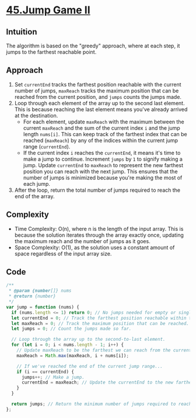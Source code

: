 # [45.Jump Game II](https://leetcode.com/problems/jump-game-ii/description/)

## Intuition

The algorithm is based on the "greedy" approach, where at each step, it jumps to the farthest reachable point.

## Approach

1. Set `currentEnd` tracks the farthest position reachable with the current number of jumps, `maxReach` tracks the maximum position that can be reached from the current position, and `jumps` counts the jumps made.
2. Loop through each element of the array up to the second last element. This is because reaching the last element means you've already arrived at the destination.
   - For each element, update `maxReach` with the maximum between the current `maxReach` and the sum of the current index `i` and the jump length `nums[i]`. This can keep track of the farthest index that can be reached (`maxReach`) by any of the indices within the current jump range (`currentEnd`).
   - If the current index `i` reaches the `currentEnd`, it means it's time to make a jump to continue. Increment `jumps` by `1` to signify making a jump. Update `currentEnd` to `maxReach` to represent the new farthest position you can reach with the next jump. This ensures that the number of jumps is minimized because you're making the most of each jump.
3. After the loop, return the total number of jumps required to reach the end of the array.

## Complexity

- Time Complexity: O(n), where n is the length of the input array. This is because the solution iterates through the array exactly once, updating the maximum reach and the number of jumps as it goes.
- Space Complexity: O(1), as the solution uses a constant amount of space regardless of the input array size.

## Code

```javascript
/**
 * @param {number[]} nums
 * @return {number}
 */
var jump = function (nums) {
  if (nums.length <= 1) return 0; // No jumps needed for empty or single-element arrays
  let currentEnd = 0; // Track the farthest position reachable within the current number of steps.
  let maxReach = 0; // Track the maximum position that can be reached.
  let jumps = 0; // Count the jumps made so far.

  // Loop through the array up to the second-to-last element.
  for (let i = 0; i < nums.length - 1; i++) {
    // Update maxReach to be the farthest we can reach from the current position.
    maxReach = Math.max(maxReach, i + nums[i]);

    // If we've reached the end of the current jump range...
    if (i == currentEnd) {
      jumps++; // Make a jump.
      currentEnd = maxReach; // Update the currentEnd to the new farthest reachable position.
    }
  }

  return jumps; // Return the minimum number of jumps required to reach the end of the array.
};
```
